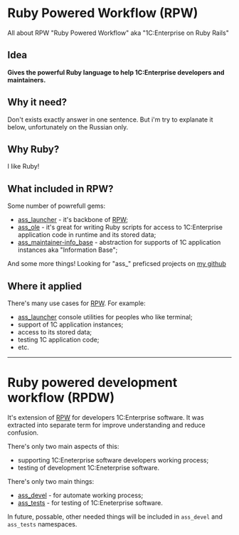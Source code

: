 # Ruby Powered Workflow (RPW)

All about RPW "Ruby Powered Workflow" aka
"1C:Enterprise on Ruby Rails"

## Idea

**Gives the powerful Ruby language to help 1C:Enterprise developers
and maintainers.**

## Why it need?

Don't exists exactly answer in one sentence. But i'm try to explanate it
below, unfortunately on the Russian only.

## Why Ruby?

I like Ruby!

## What included in RPW?

Some number of powrefull gems:

- [ass_launcher](https://github.com/leoniv/ass_launcher) - it's backbone of [RPW](https://github.com/leoniv/ruby_powered_workflow);
- [ass_ole](https://github.com/leoniv/ass_ole) - it's great for writing Ruby scripts
for access to 1C:Enterprise application code in runtime and its stored data;
- [ass_maintainer-info_base](https://github.com/leoniv/ass_maintainer-info_base) - abstraction for
supports of 1C application instances aka "Information Base";

And some more things! Looking for "ass_" preficsed projects
on [my github](https://github.com/leoniv)

## Where it applied

There's many use cases for [RPW](https://github.com/leoniv/ruby_powered_workflow).
For example:

- [ass_launcher](https://github.com/leoniv/ass_launcher) console utilities for peoples who like terminal;
- support of 1C application instances;
- access to its stored data;
- testing 1C application code;
- etc.

----

# Ruby powered development workflow (RPDW)

It's extension of [RPW](https://github.com/leoniv/ruby_powered_workflow) for developers 1C:Enterprise software. It was extracted into separate term for improve understanding and reduce confusion.

There's only two main aspects of this:

- supporting 1C:Eneterprise software developers working process;
- testing of development 1C:Eneterprise software.

There's only two main things:

- [ass_devel](https://github.com/leoniv/ass_devel) - for automate working process;
- [ass_tests](https://github.com/leoniv/ass_tests) - for testing of 1C:Eneterprise software.

In future, possable, other needed things will be included in `ass_devel` and `ass_tests` namespaces.
